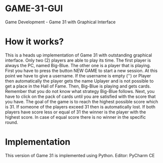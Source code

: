 # GAME-31-GUI
Game Development - Game 31 with Graphical Interface 

# How it works?
This is a heads up implementation of Game 31 with outstanding graphical interface. 
Only two (2) players are able to play its time. 
The first player is always the PC, named Big-Blue. 
The other one is a player that is playing. 
First you have to press the button NEW GAME to start a new session. 
At this point we have to give a username. 
If the username is empty ('') or Player then automatically the player 
gets the name Uplayer and is not possible to get a place in the Hall of Fame. 
Then, Big-Blue is playing and gets cards. 
Remember that you do not know what strategy Big-Blue follows. 
Next, you have to click on the pack of cards until you are satisfied with the score that you have. 
The goal of the game is to reach the highest possible score which is 31. 
If someone of the players exceed 31 then is automatically lost.
If both players have score less or equal of 31 the winner is the player with the 
highest score. In case of equal score there is no winner in the specific round. 

# Implementation 
This version of Game 31 is implemented using Python. 
Editor: PyCharm CE
